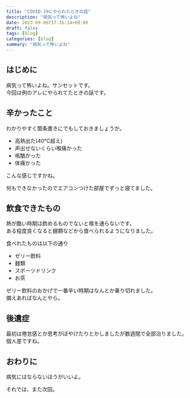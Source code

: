 ```yaml
---
title: "COVID-19にやられたときの話"
description: "病気って怖いよね"
date: 2023-09-06T17:16:14+09:00
draft: false
tags: [blog]
categories: [blog]
summary: "病気って怖いよね"
---
```


## はじめに

病気って怖いよね。サンセットです。  
今回は例のアレにやられてたときの話です。

## 辛かったこと

わかりやすく箇条書きにでもしておきましょうか。

- 高熱出た(40℃超え)
- 声出せないくらい喉痛かった
- 咳酷かった
- 体痛かった

こんな感じですかね。

何もできなかったのでエアコンつけた部屋でずっと寝てました。

## 飲食できたもの

熱が酷い時期は飲めるものでないと喉を通らないです。  
ある程度良くなると麺類などから食べられるようになりました。

食べれたものは以下の通り

- ゼリー飲料
- 麺類
- スポーツドリンク
- お茶

ゼリー飲料のおかげで一番辛い時期はなんとか乗り切れました。  
備えあればなんとやら。

## 後遺症

最初は倦怠感とか思考がぼやけたりとかしましたが数週間で全部治りました。  
個人差ですね。

## おわりに

病気にはならないほうがいいよ。

それでは、また次回。
